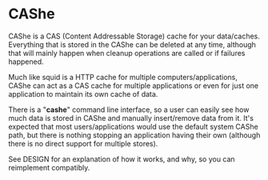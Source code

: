 # CAShe

CAShe is a CAS (Content Addressable Storage) cache for your data/caches.
Everything that is stored in the CAShe can be deleted at any time, although
that will mainly happen when cleanup operations are called or if failures
happened.

Much like squid is a HTTP cache for multiple computers/applications, CAShe can
act as a CAS cache for multiple applications or even for just one application
to maintain its own cache of data.

There is a "**cashe**" command line interface, so a user can easily see how
much data is stored in CAShe and manually insert/remove data from it. It's
expected that most users/applications would use the default system CAShe path,
but there is nothing stopping an application having their own (although there
is no direct support for multiple stores).

See DESIGN for an explanation of how it works, and why, so you can reimplement
compatibly.
